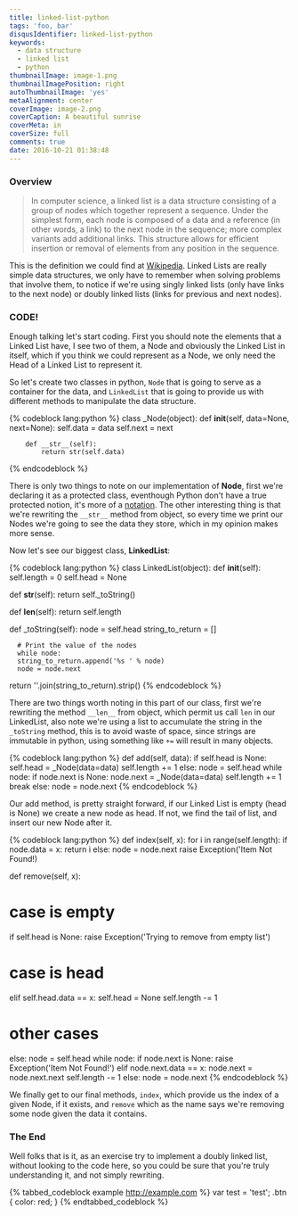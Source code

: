 ```yaml
---
title: linked-list-python
tags: 'foo, bar'
disqusIdentifier: linked-list-python
keywords:
  - data structure
  - linked list
  - python
thumbnailImage: image-1.png
thumbnailImagePosition: right
autoThumbnailImage: 'yes'
metaAlignment: center
coverImage: image-2.png
coverCaption: A beautiful sunrise
coverMeta: in
coverSize: full
comments: true
date: 2016-10-21 01:38:48
---
```


### Overview

> In computer science, a linked list is a data structure consisting of a group
> of nodes which together represent a sequence. Under the simplest form, each
> node is composed of a data and a reference (in other words, a link) to the
> next node in the sequence; more complex variants add additional links. This
> structure allows for efficient insertion or removal of elements from any
> position in the sequence.


This is the definition we could find at
[Wikipedia](http://en.wikipedia.org/wiki/Linked_list).  Linked Lists are really
simple data structures, we only have to remember when solving problems that
involve them, to notice if we're using singly linked lists (only have links to
the next node) or doubly linked lists (links for previous and next nodes).

### CODE!

Enough talking let's start coding. First you should note the elements that a
Linked List have, I see two of them, a Node and obviously the Linked List in
itself, which if you think we could represent as a Node, we only need
the Head of a Linked List to represent it.

So let's create two classes in python, `Node` that is going to serve as a
container for the data, and `LinkedList` that is going to provide us with
different methods to manipulate the data structure.

{% codeblock lang:python  %}
	class _Node(object):
		def __init__(self, data=None, next=None):
			self.data = data
			self.next = next

		def __str__(self):
			return str(self.data)

{% endcodeblock  %}

There is only two things to note on our implementation of **Node**, first we're
declaring it as a protected class, eventhough Python don't have a true
protected notion, it's more of a
[notation](https://google-styleguide.googlecode.com/svn/trunk/pyguide.html#Naming).
The other interesting thing is that we're rewriting the `__str__`
method from object, so every time we print our Nodes we're going to see the
data they store, which in my opinion makes more sense.

Now let's see our biggest class, **LinkedList**:

{% codeblock lang:python %}
class LinkedList(object):
   def __init__(self):
      self.length = 0
      self.head = None

   def __str__(self):
      return self._toString()

   def __len__(self):
      return self.length

   def _toString(self):
      node = self.head
      string_to_return = []

      # Print the value of the nodes
      while node:
      string_to_return.append('%s ' % node)
      node = node.next

return ''.join(string_to_return).strip()
{% endcodeblock %}

There are two things worth noting in this part of our class, first we're
rewriting the method `__len__` from object, which permit us call `len` in our
LinkedList, also note we're using a list to accumulate the string in the
`_toString` method, this is to avoid waste of space, since strings are
immutable in python, using something like `+=` will result in many objects.

{% codeblock lang:python %}
def add(self, data):
   if self.head is None:
      self.head = _Node(data=data)
      self.length += 1
   else:
      node = self.head
      while node:
         if node.next is None:
            node.next = _Node(data=data)
            self.length += 1
            break
         else:
            node = node.next
{% endcodeblock %}


Our add method, is pretty straight forward, if our Linked List is empty (head
is None) we create a new node as head. If not, we find the tail of list, and
insert our new Node after it.

{% codeblock lang:python %}
def index(self, x):
   for i in range(self.length):
      if node.data = x:
         return i
      else:
         node = node.next
   raise Exception('Item Not Found!)

def remove(self, x):
   # case is empty
   if self.head is None:
      raise Exception('Trying to remove from empty list')
   # case is head
   elif self.head.data == x:
      self.head = None
      self.length -= 1
   # other cases
   else:
      node = self.head
      while node:
         if node.next is None:
            raise Exception('Item Not Found!')
         elif node.next.data == x:
            node.next = node.next.next
            self.length -= 1
         else:
            node = node.next
{% endcodeblock %}

We finally get to our final methods, `index`, which provide us the index of a
given Node, if it exists, and `remove` which as the name says we're removing
some node given the data it contains.

### The End

Well folks that is it, as an exercise try to implement a doubly linked list,
without looking to the code here, so you could be sure that you're truly
understanding it, and not simply rewriting.

{% tabbed_codeblock example http://example.com %}
      <!-- tab js -->
          var test = 'test';
      <!-- endtab -->
      <!-- tab css -->
          .btn {
              color: red;
          }
      <!-- endtab -->
  {% endtabbed_codeblock %}
